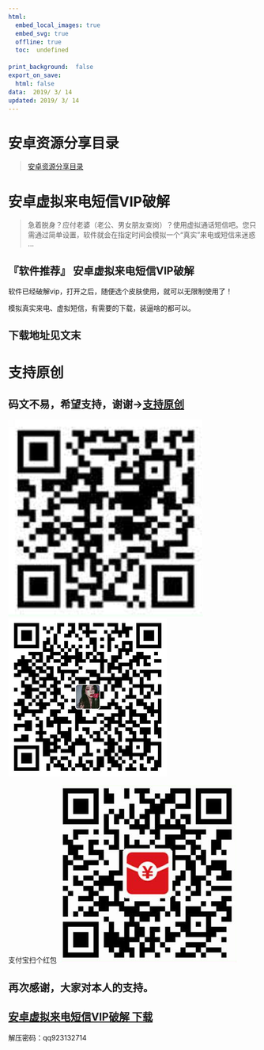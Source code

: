 ```yaml
---
html:
  embed_local_images: true
  embed_svg: true
  offline: true
  toc:  undefined

print_background:  false
export_on_save:
  html: false
data:  2019/ 3/ 14
updated: 2019/ 3/ 14
---
```


# 安卓资源分享目录

> [安卓资源分享目录](https://blog.csdn.net/qq923132714/article/details/83059823 "安卓资源分享目录")


#  安卓虚拟来电短信VIP破解

>  急着脱身？应付老婆（老公、男女朋友查岗）？使用虚拟通话短信吧。您只需通过简单设置，软件就会在指定时间会模拟一个“真实”来电或短信来迷惑 ...


## 『软件推荐』 安卓虚拟来电短信VIP破解

软件已经破解vip，打开之后，随便选个皮肤使用，就可以无限制使用了！

模拟真实来电、虚拟短信，有需要的下载，装逼啥的都可以。

## 下载地址见文末
# 支持原创
## 码文不易，希望支持，谢谢->**[支持原创](http://blog.csdn.net/qq923132714/article/details/79399145)**
![微信支付](https://raw.githubusercontent.com/923132714/my_picture/master/blog/support/weixin.png)![微信支付](https://raw.githubusercontent.com/923132714/my_picture/master/blog/support/支付宝.png)

支付宝扫个红包
![支付宝扫个红包](https://raw.githubusercontent.com/923132714/my_picture/master/blog/support/扫码领红包.png "扫码领红包")

## 再次感谢，大家对本人的支持。



## [安卓虚拟来电短信VIP破解  下载](http://u16848854.ctfile.net/fs/16848854-350651838 " 安卓虚拟来电短信VIP破解 下载")

解压密码：qq923132714
